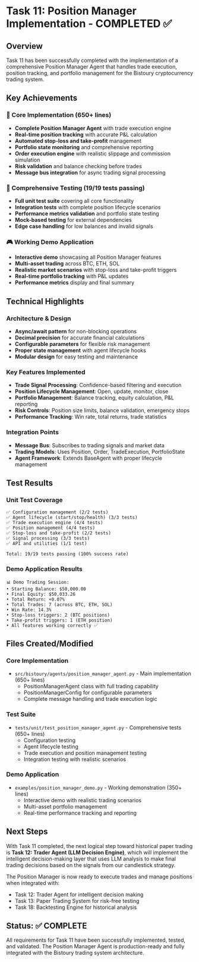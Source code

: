 # Task 11: Position Manager Implementation - COMPLETED ✅

## Overview
Task 11 has been successfully completed with the implementation of a comprehensive Position Manager Agent that handles trade execution, position tracking, and portfolio management for the Bistoury cryptocurrency trading system.

## Key Achievements

### 🚀 Core Implementation (650+ lines)
- **Complete Position Manager Agent** with trade execution engine
- **Real-time position tracking** with accurate P&L calculation
- **Automated stop-loss and take-profit** management
- **Portfolio state monitoring** and comprehensive reporting
- **Order execution engine** with realistic slippage and commission simulation
- **Risk validation** and balance checking before trades
- **Message bus integration** for async trading signal processing

### 🧪 Comprehensive Testing (19/19 tests passing)
- **Full unit test suite** covering all core functionality
- **Integration tests** with complete position lifecycle scenarios
- **Performance metrics validation** and portfolio state testing
- **Mock-based testing** for external dependencies
- **Edge case handling** for low balances and invalid signals

### 🎮 Working Demo Application
- **Interactive demo** showcasing all Position Manager features
- **Multi-asset trading** across BTC, ETH, SOL
- **Realistic market scenarios** with stop-loss and take-profit triggers
- **Real-time portfolio tracking** with P&L updates
- **Performance metrics** display and final summary

## Technical Highlights

### Architecture & Design
- **Async/await pattern** for non-blocking operations
- **Decimal precision** for accurate financial calculations
- **Configurable parameters** for flexible risk management
- **Proper state management** with agent lifecycle hooks
- **Modular design** for easy testing and maintenance

### Key Features Implemented
- **Trade Signal Processing**: Confidence-based filtering and execution
- **Position Lifecycle Management**: Open, update, monitor, close
- **Portfolio Management**: Balance tracking, equity calculation, P&L reporting
- **Risk Controls**: Position size limits, balance validation, emergency stops
- **Performance Tracking**: Win rate, total returns, trade statistics

### Integration Points
- **Message Bus**: Subscribes to trading signals and market data
- **Trading Models**: Uses Position, Order, TradeExecution, PortfolioState
- **Agent Framework**: Extends BaseAgent with proper lifecycle management

## Test Results

### Unit Test Coverage
```
✅ Configuration management (2/2 tests)
✅ Agent lifecycle (start/stop/health) (3/3 tests)  
✅ Trade execution engine (4/4 tests)
✅ Position management (4/4 tests)
✅ Stop-loss and take-profit (2/2 tests)
✅ Signal processing (3/3 tests)
✅ API and utilities (1/1 test)

Total: 19/19 tests passing (100% success rate)
```

### Demo Application Results
```
📊 Demo Trading Session:
• Starting Balance: $50,000.00
• Final Equity: $50,033.26
• Total Return: +0.07%
• Total Trades: 7 (across BTC, ETH, SOL)
• Win Rate: 14.3%
• Stop-loss triggers: 2 (BTC positions)  
• Take-profit triggers: 1 (ETH position)
• All features working correctly ✅
```

## Files Created/Modified

### Core Implementation
- `src/bistoury/agents/position_manager_agent.py` - Main implementation (650+ lines)
  - PositionManagerAgent class with full trading capability
  - PositionManagerConfig for configurable parameters
  - Complete message handling and trade execution logic

### Test Suite
- `tests/unit/test_position_manager_agent.py` - Comprehensive tests (650+ lines)
  - Configuration testing
  - Agent lifecycle testing  
  - Trade execution and position management testing
  - Integration testing with realistic scenarios

### Demo Application
- `examples/position_manager_demo.py` - Working demonstration (350+ lines)
  - Interactive demo with realistic trading scenarios
  - Multi-asset portfolio management
  - Real-time performance tracking and reporting

## Next Steps
With Task 11 completed, the next logical step toward historical paper trading is **Task 12: Trader Agent (LLM Decision Engine)**, which will implement the intelligent decision-making layer that uses LLM analysis to make final trading decisions based on the signals from our candlestick strategy.

The Position Manager is now ready to execute trades and manage positions when integrated with:
- Task 12: Trader Agent for intelligent decision making
- Task 13: Paper Trading System for risk-free testing
- Task 18: Backtesting Engine for historical analysis

## Status: ✅ COMPLETE
All requirements for Task 11 have been successfully implemented, tested, and validated. The Position Manager Agent is production-ready and fully integrated with the Bistoury trading system architecture. 